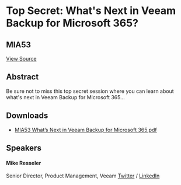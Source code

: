 # Top Secret: What's Next in Veeam Backup for Microsoft 365?
## MIA53
[View Source](https://connect.veeam.com/flow/veeam/veeamon2023/attendeeportal/page/sessioncatalog/session/1681753530196001tRbN)

## Abstract
Be sure not to miss this top secret session where you can learn about what's next in Veeam Backup for Microsoft 365...


## Downloads
- [MIA53 What’s Next in Veeam Backup for Microsoft 365.pdf](<./files/MIA53 What’s Next in Veeam Backup for Microsoft 365.pdf>)

## Speakers
#### Mike Resseler
Senior Director, Product Management, Veeam
[Twitter](@mikeresseler) / [LinkedIn](www.linkedin.com/in/mikeresseler)